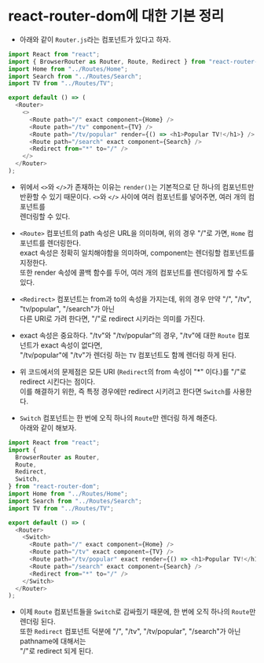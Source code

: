 # react-router-dom에 대한 기본 정리

- 아래와 같이 `Router.js`라는 컴포넌트가 있다고 하자.

```js
import React from "react";
import { BrowserRouter as Router, Route, Redirect } from "react-router-dom";
import Home from "../Routes/Home";
import Search from "../Routes/Search";
import TV from "../Routes/TV";

export default () => (
  <Router>
    <>
      <Route path="/" exact component={Home} />
      <Route path="/tv" component={TV} />
      <Route path="/tv/popular" render={() => <h1>Popular TV!</h1>} />
      <Route path="/search" exact component={Search} />
      <Redirect from="*" to="/" />
    </>
  </Router>
);
```

- 위에서 `<>`와 `</>`가 존재하는 이유는 `render()`는 기본적으로 단 하나의 컴포넌트만  
  반환할 수 있기 때문이다. `<>`와 `</>` 사이에 여러 컴포넌트를 넣어주면, 여러 개의 컴포넌트를  
  렌더링할 수 있다.

- `<Route>` 컴포넌트의 path 속성은 URL을 의미하며, 위의 경우 "/"로 가면, `Home` 컴포넌트를 렌더링한다.  
  exact 속성은 정확히 일치해야함을 의미하며, component는 렌더링할 컴포넌트를 지정한다.  
  또한 render 속성에 콜백 함수를 두어, 여러 개의 컴포넌트를 렌더링하게 할 수도 있다.

- `<Redirect>` 컴포넌트는 from과 to의 속성을 가지는데, 위의 경우 만약 "/", "/tv", "tv/popular", "/search"가 아닌  
  다른 URI로 가려 한다면, "/"로 redirect 시키라는 의미를 가진다.

- exact 속성은 중요하다. "/tv"와 "/tv/popular"의 경우, "/tv"에 대한 `Route` 컴포넌트가 exact 속성이 없다면,  
  "/tv/popular"에 "/tv"가 렌더링 하는 `TV` 컴포넌트도 함께 렌더링 하게 된다.

- 위 코드에서의 문제점은 모든 URI (`Redirect`의 from 속성이 "\*" 이다.)를 "/"로 redirect 시킨다는 점이다.  
  이를 해결하기 위한, 즉 특정 경우에만 redirect 시키려고 한다면 `Switch`를 사용한다.

- `Switch` 컴포넌트는 한 번에 오직 하나의 `Route`만 렌더링 하게 해준다.  
  아래와 같이 해보자.

```js
import React from "react";
import {
  BrowserRouter as Router,
  Route,
  Redirect,
  Switch,
} from "react-router-dom";
import Home from "../Routes/Home";
import Search from "../Routes/Search";
import TV from "../Routes/TV";

export default () => (
  <Router>
    <Switch>
      <Route path="/" exact component={Home} />
      <Route path="/tv" exact component={TV} />
      <Route path="/tv/popular" exact render={() => <h1>Popular TV!</h1>} />
      <Route path="/search" exact component={Search} />
      <Redirect from="*" to="/" />
    </Switch>
  </Router>
);
```

- 이제 `Route` 컴포넌트들을 `Switch`로 감싸줬기 때문에, 한 번에 오직 하나의 `Route`만 렌더링 된다.  
  또한 `Redirect` 컴포넌트 덕분에 "/", "/tv", "/tv/popular", "/search"가 아닌 pathname에 대해서는  
  "/"로 redirect 되게 된다.

